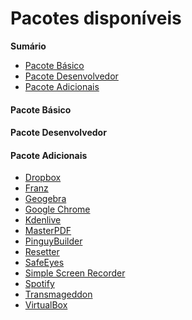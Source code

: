 # Pacotes disponíveis

**Sumário**
- [Pacote Básico](#)
- [Pacote Desenvolvedor](#)
- [Pacote Adicionais](#)

#### Pacote Básico


#### Pacote Desenvolvedor


#### Pacote Adicionais
- [Dropbox](www.dropbox.com)
- [Franz]()
- [Geogebra]()
- [Google Chrome]()
- [Kdenlive]()
- [MasterPDF]()
- [PinguyBuilder]()
- [Resetter]()
- [SafeEyes]()
- [Simple Screen Recorder]()
- [Spotify]()
- [Transmageddon]()
- [VirtualBox]()
